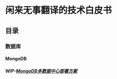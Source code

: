 # 闲来无事翻译的技术白皮书

## 目录

### 数据库

#### MongoDB

##### WIP-[MongoDB多数据中心部署方案](mongodb/mongodb_multi_data_center.md)
